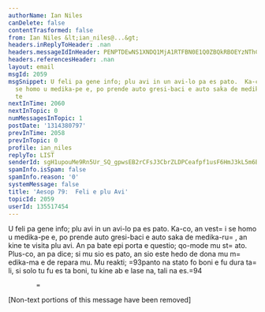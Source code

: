 ```yaml
---
authorName: Ian Niles
canDelete: false
contentTrasformed: false
from: Ian Niles &lt;ian_niles@...&gt;
headers.inReplyToHeader: .nan
headers.messageIdInHeader: PENPTDEwNS1XNDQ1MjA1RTFBN0E1Q0ZBQkRBOEYzNThCMTMwQHBoeC5nYmw+
headers.referencesHeader: .nan
layout: email
msgId: 2059
msgSnippet: U feli pa gene info; plu avi in un avi-lo pa es pato.  Ka-co, an vesti
  se homo u medika-pe e, po prende auto gresi-baci e auto saka de medika-ru, an kine
  te
nextInTime: 2060
nextInTopic: 0
numMessagesInTopic: 1
postDate: '1314380797'
prevInTime: 2058
prevInTopic: 0
profile: ian_niles
replyTo: LIST
senderId: sgH1upouMe9Rn5Ur_SQ_gpwsEB2rCFsJ3CbrZLDPCeafpf1usF6HmJ3kL5m6Bv8jpUSSXrG0pHA_8R30WDtn0BEoYS5bLZAe
spamInfo.isSpam: false
spamInfo.reason: '0'
systemMessage: false
title: 'Aesop 79:  Feli e plu Avi'
topicId: 2059
userId: 135517454
---
```








U
feli pa gene info; plu avi in un avi-lo pa es pato.  Ka-co, an vest=
i se homo u medika-pe e, po
prende auto gresi-baci e auto saka de medika-ru=
, an kine te visita plu
avi.  An pa bate epi porta e questio;
qo-mode mu st=
ato.  Plus-co, an pa dice;
si mu sio es pato, an sio este hedo de dona mu m=
edika-ma e de repara mu.  Mu reakti; =93panto na stato fo boni e fu dura
ta=
li, si solo tu fu es ta boni, tu kine ab e lase na, tali na es.=94  

 		 	=
   		  

[Non-text portions of this message have been removed]



